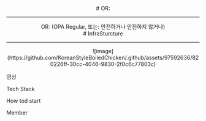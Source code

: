 <div align="center">
# OR:
<hr/>
OR: (OPA Regular, 또는: 안전하거나 안전하지 않거나)
</div>



<div align="center">
# InfraSturcture
<hr/>
  ![image](https://github.com/KoreanStyleBoiledChicken/.github/assets/97592636/820226ff-30cc-4046-9830-2f0c6c77803c)

</div>


영상

Tech Stack


How tod start

Member
